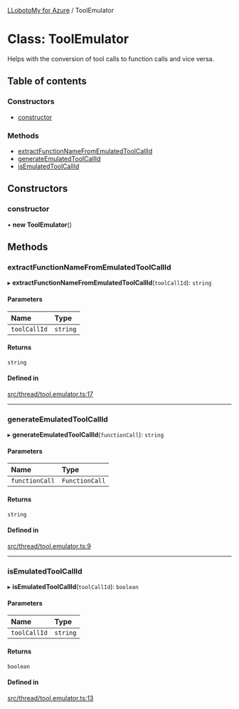 [LLobotoMy for Azure](../README.md) / ToolEmulator

# Class: ToolEmulator

Helps with the conversion of tool calls to function calls and vice versa.

## Table of contents

### Constructors

- [constructor](ToolEmulator.md#constructor)

### Methods

- [extractFunctionNameFromEmulatedToolCallId](ToolEmulator.md#extractfunctionnamefromemulatedtoolcallid)
- [generateEmulatedToolCallId](ToolEmulator.md#generateemulatedtoolcallid)
- [isEmulatedToolCallId](ToolEmulator.md#isemulatedtoolcallid)

## Constructors

### constructor

• **new ToolEmulator**()

## Methods

### extractFunctionNameFromEmulatedToolCallId

▸ **extractFunctionNameFromEmulatedToolCallId**(`toolCallId`): `string`

#### Parameters

| Name | Type |
| :------ | :------ |
| `toolCallId` | `string` |

#### Returns

`string`

#### Defined in

[src/thread/tool.emulator.ts:17](https://github.com/paztek/llobotomy-azure/blob/f426db6/src/thread/tool.emulator.ts#L17)

___

### generateEmulatedToolCallId

▸ **generateEmulatedToolCallId**(`functionCall`): `string`

#### Parameters

| Name | Type |
| :------ | :------ |
| `functionCall` | `FunctionCall` |

#### Returns

`string`

#### Defined in

[src/thread/tool.emulator.ts:9](https://github.com/paztek/llobotomy-azure/blob/f426db6/src/thread/tool.emulator.ts#L9)

___

### isEmulatedToolCallId

▸ **isEmulatedToolCallId**(`toolCallId`): `boolean`

#### Parameters

| Name | Type |
| :------ | :------ |
| `toolCallId` | `string` |

#### Returns

`boolean`

#### Defined in

[src/thread/tool.emulator.ts:13](https://github.com/paztek/llobotomy-azure/blob/f426db6/src/thread/tool.emulator.ts#L13)
